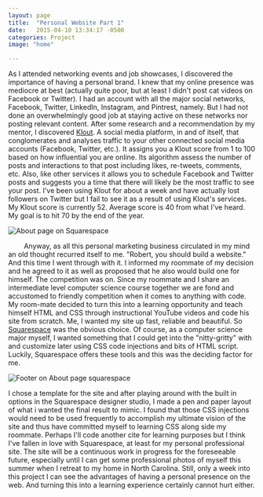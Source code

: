 ```yaml
---
layout: page
title:  "Personal Website Part 1"
date:   2015-04-10 13:34:17 -0500
categories: Project
image: "home"

---
```

As I attended networking events and job showcases, I discovered the importance of having a personal brand. I knew that my online presence was mediocre at best (actually quite poor, but at least I didn't post cat videos on Facebook or Twitter). I had an account with all the major social networks, Facebook, Twitter, LinkedIn, Instagram, and Pintrest, namely. But I had not done an overwhelmingly good job at staying active on these networks nor posting relevant content. After some research and a recommendation by my mentor, I discovered [Klout](http://www.klout.com). A social media platform, in and of itself, that conglomerates and analyses traffic to your other connected social media accounts (Facebook, Twitter, etc.). It assigns you a Klout score from 1 to 100 based on how influential you are online. Its algorithm assess the number of posts and interactions to that post including likes, re-tweets, comments, etc. Also, like other services it allows you to schedule Facebook and Twitter posts and suggests you a time that there will likely be the most traffic to see your post. I've been using Klout for about a week and have actually lost followers on Twitter but I fail to see it as a result of using Klout's services. My Klout score is currently 52\. Average score is 40 from what I've heard. My goal is to hit 70 by the end of the year.

![About page on Squarespace](../../../../img/squarespace/about.jpg)

   Anyway, as all this personal marketing business circulated in my mind an old thought recurred itself to me. "Robert, you should build a website." And this time I went through with it. I informed my roommate of my decision and he agreed to it as well as proposed that he also would build one for himself. The competition was on. Since my roommate and I share an intermediate level computer science course together we are fond and accustomed to friendly competition when it comes to anything with code. My room-mate decided to turn this into a learning opportunity and teach himself HTML and CSS through instructional YouTube videos and code his site from scratch. Me, I wanted my site up fast, reliable and beautiful. So [Squarespace](http://www.squarespace.com) was the obvious choice. Of course, as a computer science major myself, I wanted something that I could get into the "nitty-gritty" with and customize later using CSS code injections and bits of HTML script. Luckily, Squarespace offers these tools and this was the deciding factor for me.

![Footer on About page squarespace](../../../../img/squarespace/footer.jpg)

I chose a template for the site and after playing around with the built in options in the Squarespace designer studio, I made a pen and paper layout of what i wanted the final result to mimic. I found that those CSS injections would need to be used frequently to accomplish my ultimate vision of the site and thus have committed myself to learning CSS along side my roommate. Perhaps I'll code another cite for learning purposes but I think I've fallen in love with Squarespace, at least for my personal professional site. The site will be a continuous work in progress for the foreseeable future, especially until I can get some professional photos of myself this summer when I retreat to my home in North Carolina. Still, only a week into this project I can see the advantages of having a personal presence on the web. And turning this into a learning experience certainly cannot hurt either.
